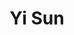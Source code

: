 ---
# Display name

title: Yi Sun
user_groups: ["Graduated Master Students"]



organizations:
- name: 1999-2002 

Interests:
- Multi-scale methods for inverse modeling in 1-D MOS capacitor

---